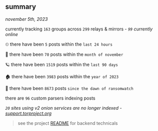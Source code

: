 
## summary
_november 5th, 2023_

currently tracking `163` groups across `299` relays & mirrors - _`99` currently online_

⏲ there have been `5` posts within the `last 24 hours`

🦈 there have been `70` posts within the `month of november`

🪐 there have been `1519` posts within the `last 90 days`

🏚 there have been `3983` posts within the `year of 2023`

🦕 there have been `8673` posts `since the dawn of ransomwatch`

there are `96` custom parsers indexing posts

_`20` sites using v2 onion services are no longer indexed - [support.torproject.org](https://support.torproject.org/onionservices/v2-deprecation/)_

> see the project [README](https://github.com/joshhighet/ransomwatch#ransomwatch--) for backend technicals
